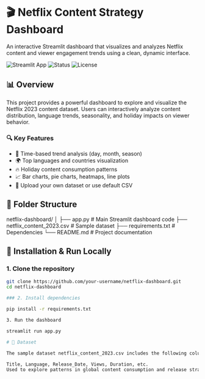 # 🎬 Netflix Content Strategy Dashboard

An interactive Streamlit dashboard that visualizes and analyzes Netflix content and viewer engagement trends using a clean, dynamic interface.

![Streamlit App](https://img.shields.io/badge/Built%20with-Streamlit-orange)
![Status](https://img.shields.io/badge/status-active-success)
![License](https://img.shields.io/badge/license-MIT-blue.svg)

## 📊 Overview

This project provides a powerful dashboard to explore and visualize the Netflix 2023 content dataset. Users can interactively analyze content distribution, language trends, seasonality, and holiday impacts on viewer behavior.

### 🔍 Key Features

- 📅 Time-based trend analysis (day, month, season)
- 🌍 Top languages and countries visualization
- 🔥 Holiday content consumption patterns
- 📈 Bar charts, pie charts, heatmaps, line plots
- 📁 Upload your own dataset or use default CSV

## 📁 Folder Structure

netflix-dashboard/
│
├── app.py # Main Streamlit dashboard code
├── netflix_content_2023.csv # Sample dataset
├── requirements.txt # Dependencies
└── README.md # Project documentation

## 🚀 Installation & Run Locally

### 1. Clone the repository
```bash
git clone https://github.com/your-username/netflix-dashboard.git
cd netflix-dashboard

### 2. Install dependencies

pip install -r requirements.txt

3. Run the dashboard

streamlit run app.py

# 📂 Dataset

The sample dataset netflix_content_2023.csv includes the following columns:

Title, Language, Release_Date, Views, Duration, etc.
Used to explore patterns in global content consumption and release strategies.

